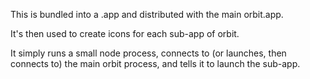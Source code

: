 This is bundled into a .app and distributed with the main orbit.app.

It's then used to create icons for each sub-app of orbit.

It simply runs a small node process, connects to (or launches, then connects to) the main orbit process, and tells it to launch the sub-app.
